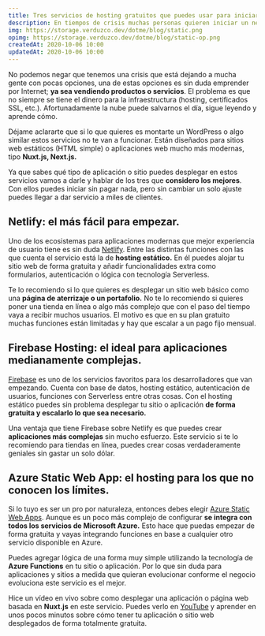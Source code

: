 ```yaml
---
title: Tres servicios de hosting gratuitos que puedes usar para iniciar y crecer sin cambiar nada
description: En tiempos de crisis muchas personas quieren iniciar un negocio por Internet. El problema es que no siempre se tiene el dinero para la infraestructura. ¿Quieres saber cómo solucionarlo?
img: https://storage.verduzco.dev/dotme/blog/static.png
opimg: https://storage.verduzco.dev/dotme/blog/static-op.png
createdAt: 2020-10-06 10:00
updatedAt: 2020-10-06 10:00
---
```


No podemos negar que tenemos una crisis que está dejando a mucha gente con pocas opciones, una de estas opciones es sin duda emprender por Internet; **ya sea vendiendo productos o servicios**. El problema es que no siempre se tiene el dinero para la infraestructura (hosting, certificados SSL, etc.). Afortunadamente la nube puede salvarnos el día, sigue leyendo y aprende cómo. 

Déjame aclararte que si lo que quieres es montarte un WordPress o algo similar estos servicios no te van a funcionar. Están diseñados para sitios web estáticos (HTML simple) o aplicaciones web mucho más modernas, tipo **Nuxt.js, Next.js.** 

Ya que sabes qué tipo de aplicación o sitio puedes desplegar en estos servicios vamos a darle y hablar de los tres que **considero los mejores**. Con ellos puedes iniciar sin pagar nada, pero sin cambiar un solo ajuste puedes llegar a dar servicio a miles de clientes. 

## Netlify: el más fácil para empezar. 

Uno de los ecosistemas para aplicaciones modernas que mejor experiencia de usuario tiene es sin duda [Netlify](https://www.netlify.com/). Entre las distintas funciones con las que cuenta el servicio está la de **hosting estático.** En él puedes alojar tu sitio web de forma gratuita y añadir funcionalidades extra como formularios, autenticación o lógica con tecnología Serverless. 

Te lo recomiendo si lo que quieres es desplegar un sitio web básico como una **página de aterrizaje o un portafolio.** No te lo recomiendo si quieres poner una tienda en línea o algo más complejo que con el paso del tiempo vaya a recibir muchos usuarios. El motivo es que en su plan gratuito muchas funciones están limitadas y hay que escalar a un pago fijo mensual. 

## Firebase Hosting: el ideal para aplicaciones medianamente complejas. 

[Firebase](https://firebase.google.com/) es uno de los servicios favoritos para los desarrolladores que van empezando. Cuenta con base de datos, hosting estático, autenticación de usuarios, funciones con Serverless entre otras cosas. Con el hosting estático puedes sin problema desplegar tu sitio o aplicación **de forma gratuita y escalarlo lo que sea necesario.** 

Una ventaja que tiene Firebase sobre Netlify es que puedes crear **aplicaciones más complejas** sin mucho esfuerzo. Este servicio si te lo recomiendo para tiendas en línea, puedes crear cosas verdaderamente geniales sin gastar un solo dólar. 

## Azure Static Web App: el hosting para los que no conocen los límites. 

Si lo tuyo es ser un pro por naturaleza, entonces debes elegir [Azure Static Web Apps](https://azure.microsoft.com/en-us/services/app-service/static/). Aunque es un poco más complejo de configurar **se integra con todos los servicios de Microsoft Azure.** Esto hace que puedas empezar de forma gratuita y vayas integrando funciones en base a cualquier otro servicio disponible en Azure. 

Puedes agregar lógica de una forma muy simple utilizando la tecnología de **Azure Functions** en tu sitio o aplicación. Por lo que sin duda para aplicaciones y sitios a medida que quieran evolucionar conforme el negocio evoluciona este servicio es el mejor. 

Hice un vídeo en vivo sobre como desplegar una aplicación o página web basada en **Nuxt.js** en este servicio. Puedes verlo en [YouTube](https://www.youtube.com/watch?v=50PnzqJm0vc) y aprender en unos pocos minutos sobre cómo tener tu aplicación o sitio web desplegados de forma totalmente gratuita. 